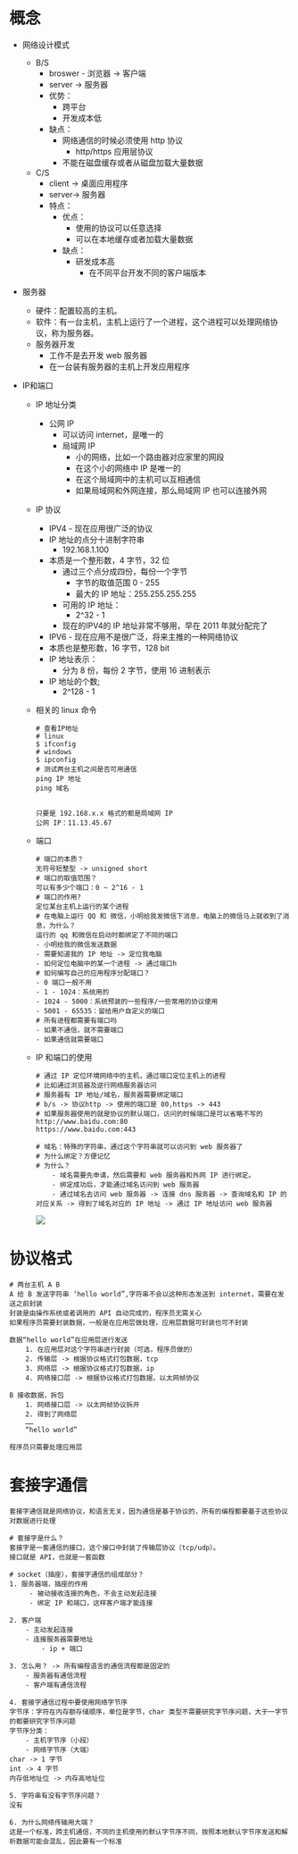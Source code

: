# 概念

+ 网络设计模式
  + B/S
    + broswer - 浏览器 -> 客户端
    + server -> 服务器
    + 优势：
      + 跨平台
      + 开发成本低
    + 缺点：
      + 网络通信的时候必须使用 http 协议
        + http/https 应用层协议
      + 不能在磁盘缓存或者从磁盘加载大量数据
  + C/S
    + client -> 桌面应用程序
    + server-> 服务器
    + 特点：
      + 优点：
        + 使用的协议可以任意选择
        + 可以在本地缓存或者加载大量数据
      + 缺点：
        + 研发成本高
          + 在不同平台开发不同的客户端版本

+ 服务器
  + 硬件：配置较高的主机。
  + 软件：有一台主机，主机上运行了一个进程，这个进程可以处理网络协议，称为服务器。
  + 服务器开发
    + 工作不是去开发 web 服务器
    + 在一台装有服务器的主机上开发应用程序

+ IP和端口

  + IP 地址分类

    + 公网 IP
      + 可以访问 internet，是唯一的
      + 局域网 IP
        + 小的网络，比如一个路由器对应家里的网段
        + 在这个小的网络中 IP 是唯一的
        + 在这个局域网中的主机可以互相通信
        + 如果局域网和外网连接，那么局域网 IP  也可以连接外网

  + IP 协议

    + IPV4 - 现在应用很广泛的协议
    + IP 地址的点分十进制字符串
      + 192.168.1.100
    + 本质是一个整形数，4 字节，32 位
      + 通过三个点分成四份，每份一个字节
        + 字节的取值范围 0 - 255
        + 最大的 IP 地址：255.255.255.255
      + 可用的 IP 地址：
        + 2^32 - 1
      + 现在的IPV4的 IP 地址非常不够用，早在 2011 年就分配完了
    + IPV6 - 现在应用不是很广泛，将来主推的一种网络协议
    + 本质也是整形数，16 字节，128 bit
    + IP 地址表示：
      + 分为 8 份，每份 2 字节，使用 16 进制表示
    + IP 地址的个数;
      + 2^128 - 1

  + 相关的 linux 命令

    ```shell
    # 查看IP地址
    # linux
    $ ifconfig
    # windows
    $ ipconfig
    # 测试两台主机之间是否可用通信
    ping IP 地址
    ping 域名
    
    
    只要是 192.168.x.x 格式的都是局域网 IP
    公网 IP：11.13.45.67
    ```

  + 端口

    ```shell
    # 端口的本质？
    无符号短整型 -> unsigned short
    # 端口的取值范围？
    可以有多少个端口：0 ~ 2^16 - 1
    # 端口的作用?
    定位某台主机上运行的某个进程
    # 在电脑上运行 QQ 和 微信，小明给我发微信下消息，电脑上的微信马上就收到了消息，为什么？
    运行的 qq 和微信在启动时都绑定了不同的端口
    - 小明给我的微信发送数据
    - 需要知道我的 IP 地址 -> 定位我电脑
    - 如何定位电脑中的某一个进程 -> 通过端口h
    # 如何编写自己的应用程序分配端口？
    - 0 端口一般不用
    - 1 - 1024：系统用的
    - 1024 - 5000：系统预装的一些程序/一些常用的协议使用
    - 5001 - 65535：留给用户自定义的端口
    # 所有进程都需要有端口吗
    - 如果不通信，就不需要端口
    - 如果通信就需要端口
    ```

  + IP 和端口的使用

    ```shell
    # 通过 IP 定位环境网络中的主机，通过端口定位主机上的进程
    # 比如通过浏览器及逆行网络服务器访问
    # 服务器有 IP 地址/域名，服务器需要绑定端口
    # b/s -> 协议http -> 使用的端口是 80,https -> 443
    # 如果服务器使用的就是协议的默认端口，访问的时候端口是可以省略不写的
    http://www.baidu.com:80
    https://www.baidu.com:443
    
    # 域名：特殊的字符串，通过这个字符串就可以访问到 web 服务器了
    # 为什么绑定？方便记忆
    # 为什么？
    	- 域名需要先申请，然后需要和 web 服务器和外网 IP 进行绑定。
    	- 绑定成功后，才能通过域名访问到 web 服务器
    	- 通过域名去访问 web 服务器 -> 连接 dns 服务器 -> 查询域名和 IP 的对应关系 -> 得到了域名对应的 IP 地址 -> 通过 IP 地址访问 web 服务器
    ```

    ![](C:\Users\姜雨奇\AppData\Roaming\Typora\typora-user-images\image-20250317092151909.png)

# 协议格式

```shell
# 两台主机 A B
A 给 B 发送字符串 ‘hello world”,字符串不会以这种形态发送到 internet，需要在发送之前封装
封装是由操作系统或者调用的 API 自动完成的，程序员无需关心
如果程序员需要封装数据，一般是在应用层做处理，应用层数据可封装也可不封装

数据“hello world”在应用层进行发送
	1. 在应用层对这个字符串进行封装（可选，程序员做的）
	2. 传输层 -> 根据协议格式打包数据，tcp
	3. 网络层 -> 根据协议格式打包数据，ip
	4. 网络接口层 -> 根据协议格式打包数据，以太网帧协议
	
B 接收数据，拆包
	1. 网络接口层 -> 以太网帧协议拆开
	2. 得到了网络层
	……
	“hello world”
	
程序员只需要处理应用层
```

# 套接字通信

```shell
套接字通信就是网络协议，和语言无关，因为通信是基于协议的，所有的编程都要基于这些协议对数据进行处理

# 套接字是什么？
套接字是一套通信的接口，这个接口中封装了传输层协议（tcp/udp）。
接口就是 API，也就是一套函数

# socket（插座），套接字通信的组成部分？
1. 服务器端，插座的作用
	 - 被动接收连接的角色，不会主动发起连接
	 - 绑定 IP 和端口，这样客户端才能连接
	 
2. 客户端
	- 主动发起连接
	- 连接服务器需要地址
		- ip + 端口
		
3. 怎么用？ -> 所有编程语言的通信流程都是固定的
	- 服务器有通信流程
	- 客户端有通信流程
	
4. 套接字通信过程中要使用网络字节序
字节序：字符在内存额存储顺序，单位是字节，char 类型不需要研究字节序问题，大于一字节的都要研究字节序问题
字节序分类：
	- 主机字节序（小段）
	- 网络字节序（大端）
char -> 1 字节
int -> 4 字节
内存低地址位 -> 内存高地址位

5. 字符串有没有字节序问题？
没有

6. 为什么网络传输用大端？
这是一个标准，跨主机通信，不同的主机使用的默认字节序不同，按照本地默认字节序发送和解析数据可能会混乱，因此要有一个标准
```